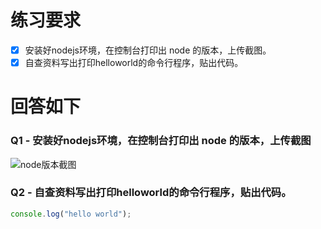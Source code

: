 # 练习要求

- [x] 安装好nodejs环境，在控制台打印出 node 的版本，上传截图。
- [x] 自查资料写出打印helloworld的命令行程序，贴出代码。

# 回答如下

### Q1 - 安装好nodejs环境，在控制台打印出 node 的版本，上传截图

![node版本截图](https://ae01.alicdn.com/kf/U83a6894681d04e8c9ceb03b238a5032a6.jpg)

### Q2 - 自查资料写出打印helloworld的命令行程序，贴出代码。

```javascript
console.log("hello world");
```
